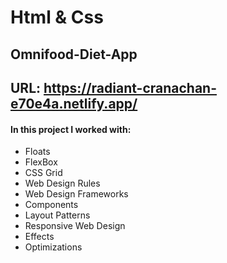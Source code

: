# Html & Css

## Omnifood-Diet-App

## URL: https://radiant-cranachan-e70e4a.netlify.app/

#### In this project I worked with:

- Floats
- FlexBox
- CSS Grid
- Web Design Rules
- Web Design Frameworks
- Components
- Layout Patterns
- Responsive Web Design
- Effects
- Optimizations
